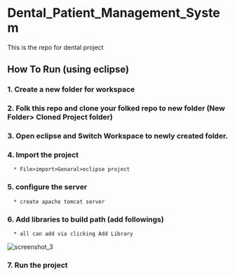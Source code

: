 # Dental_Patient_Management_System
This is the repo for dental project

## How To Run (using eclipse)

### 1. Create a new folder for workspace 
### 2. Folk this repo and clone your folked repo to new folder (New Folder> Cloned Project folder)
### 3. Open eclipse and Switch Workspace to newly created folder.
### 4. Import the project 
      * File>import>Genaral>eclipse project
### 5. configure the server
      * create apache tomcat server
### 6. Add libraries to build path (add followings)
      * all can add via clicking Add Library
![screenshot_3](https://user-images.githubusercontent.com/18147085/33274375-e729e7e4-d3b5-11e7-97bd-467e9d3fbeac.jpg)
### 7. Run the project
